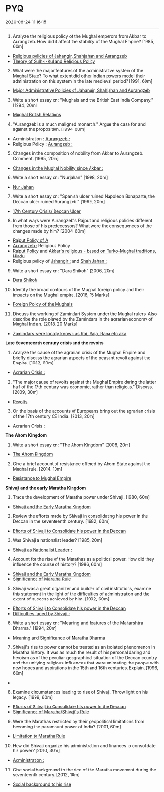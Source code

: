 ﻿# PYQ
2020-06-24 11:16:15
            
---


1. Analyze the religious policy of the Mughal emperors from Akbar to Aurangzeb. How did it affect the stability of the Mughal Empire? [1985, 60m]
-   [Religious policies of Jahangir, Shahjahan and Aurangzeb](onenote:[[Religious]]%20policies%20of%20Jahangir,%20Shahjahan%20and%20Aurangzeb&section-id={28246277-2B89-4E79-8E90-9CF1B0AA2733}&page-id={5BE69AC7-2134-41FE-89C7-4637D4BC59D6}&end&base-path=https://d.docs.live.net/bbc8be5bd337910c/Documents/History%20Optional/Medieval%20India/Part%20II/Mughal%20Empire%20in%2017th%20Century.one)
-   [Theory of Sulh-i-Kul and Religious Policy](onenote:Akbar.one#Theory%20of%20Sulh-i-Kul%20and%20Religious%20Policy&section-id={92783BDC-2B1C-4D6D-AAB2-18F724050976}&page-id={EF4226BD-0B85-4F97-B86E-EEF8A4AF2191}&end&base-path=https://d.docs.live.net/bbc8be5bd337910c/Documents/History%20Optional/Medieval%20India/Part%20II)




2. What were the major features of the administrative system of the Mughal State? To what extent did other Indian powers model their administration on this system in the late medieval period? [1991, 60m]
-   [Major Administrative Policies of Jahangir, Shahjahan and Aurangzeb](onenote:[[Major]]%20Administrative%20Policies%20of%20Jahangir,%20Shahjahan%20and%20Aurangzeb&section-id={28246277-2B89-4E79-8E90-9CF1B0AA2733}&page-id={F849175E-91D6-4E33-829B-558CD48E842C}&end&base-path=https://d.docs.live.net/bbc8be5bd337910c/Documents/History%20Optional/Medieval%20India/Part%20II/Mughal%20Empire%20in%2017th%20Century.one)
 





3. Write a short essay on: "Mughals and the British East India Company." [1994, 20m]
-   [Mughal British Relations](onenote:[[Nature]]%20of%20Mughal%20State&section-id={28246277-2B89-4E79-8E90-9CF1B0AA2733}&page-id={4172641D-13BC-492D-9AFB-CE25E6F5CEE6}&object-id={D41A8075-3472-4047-ADB3-D7AE5DB1BE37}&B&base-path=https://d.docs.live.net/bbc8be5bd337910c/Documents/History%20Optional/Medieval%20India/Part%20II/Mughal%20Empire%20in%2017th%20Century.one)




4. "Aurangzeb is a much maligned monarch." Argue the case for and against the proposition. [1994, 60m]
-   Administration : [Aurangzeb :](onenote:[[Major]]%20Administrative%20Policies%20of%20Jahangir,%20Shahjahan%20and%20Aurangzeb&section-id={28246277-2B89-4E79-8E90-9CF1B0AA2733}&page-id={F849175E-91D6-4E33-829B-558CD48E842C}&object-id={A77A72DB-CD86-4D60-B56C-16E314455BC9}&E5&base-path=https://d.docs.live.net/bbc8be5bd337910c/Documents/History%20Optional/Medieval%20India/Part%20II/Mughal%20Empire%20in%2017th%20Century.one)
-   Religious Policy : [Aurangzeb :](onenote:[[Religious]]%20policies%20of%20Jahangir,%20Shahjahan%20and%20Aurangzeb&section-id={28246277-2B89-4E79-8E90-9CF1B0AA2733}&page-id={5BE69AC7-2134-41FE-89C7-4637D4BC59D6}&object-id={13958D4B-1527-4107-B238-D54892E04C34}&27&base-path=https://d.docs.live.net/bbc8be5bd337910c/Documents/History%20Optional/Medieval%20India/Part%20II/Mughal%20Empire%20in%2017th%20Century.one)


5. Changes in the composition of nobility from Akbar to Aurangzeb. Comment. [1995, 20m]
-   [Changes in the Mughal Nobility since Akbar :](onenote:[[Nature]]%20of%20Mughal%20State&section-id={28246277-2B89-4E79-8E90-9CF1B0AA2733}&page-id={4172641D-13BC-492D-9AFB-CE25E6F5CEE6}&object-id={35163F3D-BE2F-4C96-9080-664CBC3B3C5F}&1C&base-path=https://d.docs.live.net/bbc8be5bd337910c/Documents/History%20Optional/Medieval%20India/Part%20II/Mughal%20Empire%20in%2017th%20Century.one)




6. Write a short essay on: "Nurjahan" [1998, 20m]
-   [Nur Jahan](onenote:[[Nature]]%20of%20Mughal%20State&section-id={28246277-2B89-4E79-8E90-9CF1B0AA2733}&page-id={4172641D-13BC-492D-9AFB-CE25E6F5CEE6}&object-id={35163F3D-BE2F-4C96-9080-664CBC3B3C5F}&26&base-path=https://d.docs.live.net/bbc8be5bd337910c/Documents/History%20Optional/Medieval%20India/Part%20II/Mughal%20Empire%20in%2017th%20Century.one)




7. Write a short essay on: "Spanish ulcer ruined Napoleon Bonaparte, the Deccan ulcer ruined Aurangzeb." [1999, 20m]
-   [17th Century Crisis/ Deccan Ulcer](onenote:[[Late]]%2017th%20Century%20crisis%20and%20the%20Revolts&section-id={28246277-2B89-4E79-8E90-9CF1B0AA2733}&page-id={E156AA9E-59D8-44C7-9F1F-83D96F248BB3}&object-id={B559BF10-6BE4-41EF-98F7-2FC4D8A87C0F}&C&base-path=https://d.docs.live.net/bbc8be5bd337910c/Documents/History%20Optional/Medieval%20India/Part%20II/Mughal%20Empire%20in%2017th%20Century.one)




8. In what ways were Aurangzeb's Rajput and religious policies different from those of his predecessors? What were the consequences of the changes made by him? [2004, 60m]
-   [Rajput Policy of A](onenote:[[Religious]]%20policies%20of%20Jahangir,%20Shahjahan%20and%20Aurangzeb&section-id={28246277-2B89-4E79-8E90-9CF1B0AA2733}&page-id={5BE69AC7-2134-41FE-89C7-4637D4BC59D6}&object-id={B01F00EC-E107-4786-9BF0-AAD6FEC49909}&B&base-path=https://d.docs.live.net/bbc8be5bd337910c/Documents/History%20Optional/Medieval%20India/Part%20II/Mughal%20Empire%20in%2017th%20Century.one)
-   [Aurangzeb :](onenote:[[Religious]]%20policies%20of%20Jahangir,%20Shahjahan%20and%20Aurangzeb&section-id={28246277-2B89-4E79-8E90-9CF1B0AA2733}&page-id={5BE69AC7-2134-41FE-89C7-4637D4BC59D6}&object-id={13958D4B-1527-4107-B238-D54892E04C34}&27&base-path=https://d.docs.live.net/bbc8be5bd337910c/Documents/History%20Optional/Medieval%20India/Part%20II/Mughal%20Empire%20in%2017th%20Century.one) Religious Policy
-   [Rajput Policy](onenote:Akbar.one#Rajput%20Policy&section-id={92783BDC-2B1C-4D6D-AAB2-18F724050976}&page-id={022E75DA-5EA3-45EB-9FBB-F5C4DDF00FAA}&end&base-path=https://d.docs.live.net/bbc8be5bd337910c/Documents/History%20Optional/Medieval%20India/Part%20II) and [Akbar's religious - based on Turko-Mughal traditions, Hindu](onenote:Akbar.one#Theory%20of%20Sulh-i-Kul%20and%20Religious%20Policy&section-id={92783BDC-2B1C-4D6D-AAB2-18F724050976}&page-id={EF4226BD-0B85-4F97-B86E-EEF8A4AF2191}&object-id={DFF3DAE9-336C-4D9A-886D-C79BF7AC1353}&11&base-path=https://d.docs.live.net/bbc8be5bd337910c/Documents/History%20Optional/Medieval%20India/Part%20II)
-   Religious policy of [Jahangir :](onenote:[[Religious]]%20policies%20of%20Jahangir,%20Shahjahan%20and%20Aurangzeb&section-id={28246277-2B89-4E79-8E90-9CF1B0AA2733}&page-id={5BE69AC7-2134-41FE-89C7-4637D4BC59D6}&object-id={13958D4B-1527-4107-B238-D54892E04C34}&C&base-path=https://d.docs.live.net/bbc8be5bd337910c/Documents/History%20Optional/Medieval%20India/Part%20II/Mughal%20Empire%20in%2017th%20Century.one) and [Shah Jahan :](onenote:[[Religious]]%20policies%20of%20Jahangir,%20Shahjahan%20and%20Aurangzeb&section-id={28246277-2B89-4E79-8E90-9CF1B0AA2733}&page-id={5BE69AC7-2134-41FE-89C7-4637D4BC59D6}&object-id={13958D4B-1527-4107-B238-D54892E04C34}&F&base-path=https://d.docs.live.net/bbc8be5bd337910c/Documents/History%20Optional/Medieval%20India/Part%20II/Mughal%20Empire%20in%2017th%20Century.one)




9. Write a short essay on: "Dara Shikoh" [2006, 20m]
-   [Dara Shikoh](onenote:[[Nature]]%20of%20Mughal%20State&section-id={28246277-2B89-4E79-8E90-9CF1B0AA2733}&page-id={4172641D-13BC-492D-9AFB-CE25E6F5CEE6}&object-id={853F1305-F01D-4A39-A504-02F98CCB4740}&B&base-path=https://d.docs.live.net/bbc8be5bd337910c/Documents/History%20Optional/Medieval%20India/Part%20II/Mughal%20Empire%20in%2017th%20Century.one)




10. Identify the broad contours of the Mughal foreign policy and their impacts on the Mughal empire. [2016, 15 Marks]
-   [Foreign Policy of the Mughals](onenote:[[Nature]]%20of%20Mughal%20State&section-id={28246277-2B89-4E79-8E90-9CF1B0AA2733}&page-id={4172641D-13BC-492D-9AFB-CE25E6F5CEE6}&object-id={853F1305-F01D-4A39-A504-02F98CCB4740}&F&base-path=https://d.docs.live.net/bbc8be5bd337910c/Documents/History%20Optional/Medieval%20India/Part%20II/Mughal%20Empire%20in%2017th%20Century.one)




11. Discuss the working of Zamindari System under the Mughal rulers. Also describe the role played by the Zamindars in the agrarian economy of Mughal Indian. [2018, 20 Marks]
-   [Zamindars were locally known as Rai, Raja, Rana etc aka](onenote:[[The]]%20Empire%20and%20the%20Zamindars&section-id={28246277-2B89-4E79-8E90-9CF1B0AA2733}&page-id={E2DE5802-56DD-455E-B28A-00A3EC98778E}&object-id={3B04847F-E261-434B-A75B-D7B0E5A99223}&C&base-path=https://d.docs.live.net/bbc8be5bd337910c/Documents/History%20Optional/Medieval%20India/Part%20II/Mughal%20Empire%20in%2017th%20Century.one)




**Late Seventeenth century crisis and the revolts**


1. Analyze the cause of the agrarian crisis of the Mughal Empire and briefly discuss the agrarian aspects of the peasant revolt against the Empire. [1982, 60m]
-   [Agrarian Crisis :](onenote:[[Late]]%2017th%20Century%20crisis%20and%20the%20Revolts&section-id={28246277-2B89-4E79-8E90-9CF1B0AA2733}&page-id={E156AA9E-59D8-44C7-9F1F-83D96F248BB3}&object-id={169BC267-4803-4386-9AB6-521ACB9F60D5}&B&base-path=https://d.docs.live.net/bbc8be5bd337910c/Documents/History%20Optional/Medieval%20India/Part%20II/Mughal%20Empire%20in%2017th%20Century.one)




2. "The major cause of revolts against the Mughal Empire during the latter half of the 17th century was economic, rather than religious." Discuss. [2009, 30m]
-   [Revolts](onenote:[[Late]]%2017th%20Century%20crisis%20and%20the%20Revolts&section-id={28246277-2B89-4E79-8E90-9CF1B0AA2733}&page-id={E156AA9E-59D8-44C7-9F1F-83D96F248BB3}&object-id={169BC267-4803-4386-9AB6-521ACB9F60D5}&1B&base-path=https://d.docs.live.net/bbc8be5bd337910c/Documents/History%20Optional/Medieval%20India/Part%20II/Mughal%20Empire%20in%2017th%20Century.one)




3. On the basis of the accounts of Europeans bring out the agrarian crisis of the 17th century CE India. [2013, 20m]
-   [Agrarian Crisis :](onenote:[[Late]]%2017th%20Century%20crisis%20and%20the%20Revolts&section-id={28246277-2B89-4E79-8E90-9CF1B0AA2733}&page-id={E156AA9E-59D8-44C7-9F1F-83D96F248BB3}&object-id={169BC267-4803-4386-9AB6-521ACB9F60D5}&B&base-path=https://d.docs.live.net/bbc8be5bd337910c/Documents/History%20Optional/Medieval%20India/Part%20II/Mughal%20Empire%20in%2017th%20Century.one)
 







**The Ahom Kingdom**


1. Write a short essay on: "The Ahom Kingdom" [2008, 20m]
-   [The Ahom Kingdom](onenote:[[The]]%20Ahom%20Kingdom&section-id={28246277-2B89-4E79-8E90-9CF1B0AA2733}&page-id={14288913-7599-4E6A-878F-167FA8579438}&end&base-path=https://d.docs.live.net/bbc8be5bd337910c/Documents/History%20Optional/Medieval%20India/Part%20II/Mughal%20Empire%20in%2017th%20Century.one)




2. Give a brief account of resistance offered by Ahom State against the Mughal rule. [2014,
10m]
-   [Resistance to Mughal Empire](onenote:[[The]]%20Ahom%20Kingdom&section-id={28246277-2B89-4E79-8E90-9CF1B0AA2733}&page-id={14288913-7599-4E6A-878F-167FA8579438}&object-id={F4980A2D-8070-4226-B3FD-DDBB86F4EA95}&C&base-path=https://d.docs.live.net/bbc8be5bd337910c/Documents/History%20Optional/Medieval%20India/Part%20II/Mughal%20Empire%20in%2017th%20Century.one)






**Shivaji and the early Maratha Kingdom**


1. Trace the development of Maratha power under Shivaji. [1980, 60m]
-   [Shivaji and the Early Maratha Kingdom](onenote:[[Shivaji]]%20and%20the%20Early%20Maratha%20Kingdom&section-id={28246277-2B89-4E79-8E90-9CF1B0AA2733}&page-id={A41FCCC8-87A9-4E94-B0A5-42C121056DDD}&end&base-path=https://d.docs.live.net/bbc8be5bd337910c/Documents/History%20Optional/Medieval%20India/Part%20II/Mughal%20Empire%20in%2017th%20Century.one)




2. Review the efforts made by Shivaji in consolidating his power in the Deccan in the seventeenth century. [1982, 60m]
-   [Efforts of Shivaji to Consolidate his power in the Deccan](onenote:[[Shivaji]]%20and%20the%20Early%20Maratha%20Kingdom&section-id={28246277-2B89-4E79-8E90-9CF1B0AA2733}&page-id={A41FCCC8-87A9-4E94-B0A5-42C121056DDD}&object-id={1FF60FF1-9FD1-4648-929F-81C2162B6376}&C&base-path=https://d.docs.live.net/bbc8be5bd337910c/Documents/History%20Optional/Medieval%20India/Part%20II/Mughal%20Empire%20in%2017th%20Century.one)




3. Was Shivaji a nationalist leader? [1985, 20m]
-   [Shivaji as Nationalist Leader :](onenote:[[Shivaji]]%20and%20the%20Early%20Maratha%20Kingdom&section-id={28246277-2B89-4E79-8E90-9CF1B0AA2733}&page-id={A41FCCC8-87A9-4E94-B0A5-42C121056DDD}&object-id={1FF60FF1-9FD1-4648-929F-81C2162B6376}&1C&base-path=https://d.docs.live.net/bbc8be5bd337910c/Documents/History%20Optional/Medieval%20India/Part%20II/Mughal%20Empire%20in%2017th%20Century.one)




4. Account for the rise of the Marathas as a political power. How did they influence the course of history? [1986, 60m]
-   [Shivaji and the Early Maratha Kingdom](onenote:[[Shivaji]]%20and%20the%20Early%20Maratha%20Kingdom&section-id={28246277-2B89-4E79-8E90-9CF1B0AA2733}&page-id={A41FCCC8-87A9-4E94-B0A5-42C121056DDD}&end&base-path=https://d.docs.live.net/bbc8be5bd337910c/Documents/History%20Optional/Medieval%20India/Part%20II/Mughal%20Empire%20in%2017th%20Century.one)
-   [Significance of Maratha Rule](onenote:[[Shivaji]]%20and%20the%20Early%20Maratha%20Kingdom&section-id={28246277-2B89-4E79-8E90-9CF1B0AA2733}&page-id={A41FCCC8-87A9-4E94-B0A5-42C121056DDD}&object-id={1FF60FF1-9FD1-4648-929F-81C2162B6376}&27&base-path=https://d.docs.live.net/bbc8be5bd337910c/Documents/History%20Optional/Medieval%20India/Part%20II/Mughal%20Empire%20in%2017th%20Century.one)




5. Shivaji was a great organizer and builder of civil institutions, examine this statement in the light of the difficulties of administration and the extent of success achieved by him. [1992, 60m]
-   [Efforts of Shivaji to Consolidate his power in the Deccan](onenote:[[Shivaji]]%20and%20the%20Early%20Maratha%20Kingdom&section-id={28246277-2B89-4E79-8E90-9CF1B0AA2733}&page-id={A41FCCC8-87A9-4E94-B0A5-42C121056DDD}&object-id={1FF60FF1-9FD1-4648-929F-81C2162B6376}&C&base-path=https://d.docs.live.net/bbc8be5bd337910c/Documents/History%20Optional/Medieval%20India/Part%20II/Mughal%20Empire%20in%2017th%20Century.one)
-   [Difficulties faced by Shivaji :](onenote:[[Shivaji]]%20and%20the%20Early%20Maratha%20Kingdom&section-id={28246277-2B89-4E79-8E90-9CF1B0AA2733}&page-id={A41FCCC8-87A9-4E94-B0A5-42C121056DDD}&object-id={780633C6-212B-4B70-AAD3-21E4B74811E3}&D&base-path=https://d.docs.live.net/bbc8be5bd337910c/Documents/History%20Optional/Medieval%20India/Part%20II/Mughal%20Empire%20in%2017th%20Century.one)




6. Write a short essay on: "Meaning and features of the Maharshtra Dharma." [1994, 20m]
-   [Meaning and Significance of Maratha Dharma](onenote:[[Shivaji]]%20and%20the%20Early%20Maratha%20Kingdom&section-id={28246277-2B89-4E79-8E90-9CF1B0AA2733}&page-id={A41FCCC8-87A9-4E94-B0A5-42C121056DDD}&object-id={B8E75930-AB2A-49B4-9251-5E4EC5D65903}&B&base-path=https://d.docs.live.net/bbc8be5bd337910c/Documents/History%20Optional/Medieval%20India/Part%20II/Mughal%20Empire%20in%2017th%20Century.one)




7. Shivaji's rise to power cannot be treated as an isolated phenomenon in Maratha history. It was as much the result of his personal daring and heroism as of the peculiar geographical situation of the Deccan country and the unifying religious influences that were animating the people with new hopes and aspirations in the 15th and 16th centuries. Explain. [1996, 60m]
-   





8. Examine circumstances leading to rise of Shivaji. Throw light on his legacy. [1999, 60m]
-   [Efforts of Shivaji to Consolidate his power in the Deccan](onenote:[[Shivaji]]%20and%20the%20Early%20Maratha%20Kingdom&section-id={28246277-2B89-4E79-8E90-9CF1B0AA2733}&page-id={A41FCCC8-87A9-4E94-B0A5-42C121056DDD}&object-id={1FF60FF1-9FD1-4648-929F-81C2162B6376}&C&base-path=https://d.docs.live.net/bbc8be5bd337910c/Documents/History%20Optional/Medieval%20India/Part%20II/Mughal%20Empire%20in%2017th%20Century.one)
-   [Significance of Maratha/Shivaji's Rule](onenote:[[Shivaji]]%20and%20the%20Early%20Maratha%20Kingdom&section-id={28246277-2B89-4E79-8E90-9CF1B0AA2733}&page-id={A41FCCC8-87A9-4E94-B0A5-42C121056DDD}&object-id={1FF60FF1-9FD1-4648-929F-81C2162B6376}&27&base-path=https://d.docs.live.net/bbc8be5bd337910c/Documents/History%20Optional/Medieval%20India/Part%20II/Mughal%20Empire%20in%2017th%20Century.one)
 





9. Were the Marathas restricted by their geopolitical limitations from becoming the paramount power of India? [2001, 60m]
-   [Limitation to Maratha Rule](onenote:[[Shivaji]]%20and%20the%20Early%20Maratha%20Kingdom&section-id={28246277-2B89-4E79-8E90-9CF1B0AA2733}&page-id={A41FCCC8-87A9-4E94-B0A5-42C121056DDD}&object-id={DD326334-D575-460E-8548-8D4AA3797E28}&1B&base-path=https://d.docs.live.net/bbc8be5bd337910c/Documents/History%20Optional/Medieval%20India/Part%20II/Mughal%20Empire%20in%2017th%20Century.one)




10. How did Shivaji organize his administration and finances to consolidate his power?
[2010, 30m]
-   [Administration :](onenote:[[Shivaji]]%20and%20the%20Early%20Maratha%20Kingdom&section-id={28246277-2B89-4E79-8E90-9CF1B0AA2733}&page-id={A41FCCC8-87A9-4E94-B0A5-42C121056DDD}&object-id={DD326334-D575-460E-8548-8D4AA3797E28}&2B&base-path=https://d.docs.live.net/bbc8be5bd337910c/Documents/History%20Optional/Medieval%20India/Part%20II/Mughal%20Empire%20in%2017th%20Century.one)




11. Give social background to the rice of the Maratha movement during the seventeenth century. [2012, 10m]
-   [Social background to his rise](onenote:[[Shivaji]]%20and%20the%20Early%20Maratha%20Kingdom&section-id={28246277-2B89-4E79-8E90-9CF1B0AA2733}&page-id={A41FCCC8-87A9-4E94-B0A5-42C121056DDD}&object-id={DD326334-D575-460E-8548-8D4AA3797E28}&33&base-path=https://d.docs.live.net/bbc8be5bd337910c/Documents/History%20Optional/Medieval%20India/Part%20II/Mughal%20Empire%20in%2017th%20Century.one)




